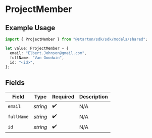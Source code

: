# ProjectMember

## Example Usage

```typescript
import { ProjectMember } from "@starton/sdk/sdk/models/shared";

let value: ProjectMember = {
  email: "Elbert.Johnson@gmail.com",
  fullName: "Van Goodwin",
  id: "<id>",
};
```

## Fields

| Field              | Type               | Required           | Description        |
| ------------------ | ------------------ | ------------------ | ------------------ |
| `email`            | *string*           | :heavy_check_mark: | N/A                |
| `fullName`         | *string*           | :heavy_check_mark: | N/A                |
| `id`               | *string*           | :heavy_check_mark: | N/A                |